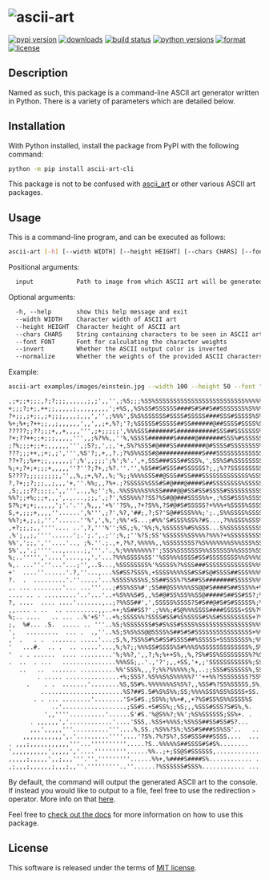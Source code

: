 # ![ascii-art](https://raw.githubusercontent.com/dawsonbooth/ascii-art/master/logo.png)

[![pypi version](https://img.shields.io/pypi/v/ascii-art-cli.svg?style=flat)](https://pypi.org/pypi/ascii-art-cli/)
[![downloads](https://pepy.tech/badge/ascii-art-cli)](https://pepy.tech/project/ascii-art-cli)
[![build status](https://github.com/dawsonbooth/ascii-art/workflows/build/badge.svg)](https://github.com/dawsonbooth/ascii-art/actions?workflow=build)
[![python versions](https://img.shields.io/pypi/pyversions/ascii-art-cli.svg?style=flat)](https://pypi.org/pypi/ascii-art-cli/)
[![format](https://img.shields.io/pypi/format/ascii-art-cli.svg?style=flat)](https://pypi.org/pypi/ascii-art-cli/)
[![license](https://img.shields.io/pypi/l/ascii-art-cli.svg?style=flat)](https://github.com/dawsonbooth/ascii-art/blob/master/LICENSE)

## Description

Named as such, this package is a command-line ASCII art generator written in Python. There is a variety of parameters which are detailed below.

## Installation

With Python installed, install the package from PyPI with the following command:

```bash
python -m pip install ascii-art-cli
```

This package is not to be confused with [ascii_art](https://pypi.org/project/ascii_art/) or other various ASCII art packages.

## Usage

This is a command-line program, and can be executed as follows:

```bash
ascii-art [-h] [--width WIDTH] [--height HEIGHT] [--chars CHARS] [--font FONT] [--invert] [--normalize] input
```

Positional arguments:

```txt
  input            Path to image from which ASCII art will be generated
```

Optional arguments:

```txt
  -h, --help       show this help message and exit
  --width WIDTH    Character width of ASCII art
  --height HEIGHT  Character height of ASCII art
  --chars CHARS    String containing characters to be seen in ASCII art
  --font FONT      Font for calculating the character weights
  --invert         Whether the ASCII output color is inverted
  --normalize      Whether the weights of the provided ASCII characters are normalized
```

Example:

```bash
ascii-art examples/images/einstein.jpg --width 100 --height 50 --font "Courier" --invert --normalize
```

```txt
,;+;;+;;;,?;?;;;,,,,,,;,;',,'',;%S;;;%SS%SSSSSSSSSSSSSSSSSSSSSSSSS%%%%%%??%%%%;'S+..    .          .
+;;;?;+;,++;;,,,,,;,,,,,,,,,';+%S,,%S%SS#SSSSSS####S#S##S##SSSSSSS%S%%%%%%%S%SS+'%'.
?+;;,;+;;,;+;;;,,,,;,,,','',;%%%',S%S%SSSSSS#SSSS#SSSSS####SSS#SSSSS%S%%S%%%%S%%%;;'.            ..
%+;%+;?++;;,,;,,,,,,',,',,;+,%?;'?;%SSSSS#SSSSS##SS######@##SSSS#SSSS%S%S%%%%%S%%'%''        .... .
?????;;??;;;+,,+,,,,''',;+;;;;;',%%%SSS#######S###########SSS##SSSSSSS%SS%%%%SSS%?',;,   .    ...
?+;??++;;+;;;,,,,,''',,;%?%%,,''%,%SSSS#######S#####@#######SSS%#SSSSSS%%%%%%SSSS%;?.'''.          .
;?%;;;+;;+;,,,,,,''',;S?;,',;,'+,S%?%SSS#@###SS########@#SSSS#SSSSSSSS%SS%%%%S%S%S?%'  .'    .
???;;;++,;+;,;',''',%S'?;,+,,?.;?%S%%SSS#@############S###SSSSSSSSSSSSSSSS%%SSSSS%+,,.. ',    .
??+?;;%++;;,,,,,,;';%',,;;;';%';%'.',+,SSS###SSS##SSS%,',SS%S#%SSSSSSSSSSS%SS%SS%%%,;,.  .'
%;+;?+;+;;;+,,,,,''?''?;?+,;%?.''.'',%SS##S#SSS##SSSSSS?;,;%??SSSSSSSSSSSSSSSSSSS%?%;'+'..'.
S????;;;;;;;;;,'',,%,;+,%?,,%;'%;;%%%%SSS##@SSS##SS###SSSSSSSSSSSSS%SSSSSS%SSSSSS%?+;,''.'.'
?,?+;;?;;;,,;,,,'+,''.%%;,,?%+.;?SSSSS%SSS#S#@###@####S##SSSSSSSS%SSSSSSSSSSSSS%%%????'',. .'..    .
,S;,;;??;;;;,',,''',.,,%;'';%,.%%SS%%%S%%SS####@@#SS#SS#SSSS#SSSSSSSSSSSSSS%SSS%%%%,;?;+.,   .
%%?;;+%;;;+,,,',.,...,;;,',;?',%SS%%%??SS?%S#@@###SSSS%%+,;%SS#SSS%SSSSSSSSSSSSSSS%%,,+?;,,.   .
S?%;+;+;,,,,,';'.'.'',%,,,'+%''?S%,,?+?S%%,?S#@#S#SSSSS?+%%%+%SSSS%SSSSSSSSSSSSSSS%%%;?;%%' .
S,+,;;;+,,,,''......',%''',;?',%?,'##;,?;S?'S@##SSS%%%;';.,S%%SSSS%SSSSS%SSSSSSSSS%S?;%;%;,S.      .
%%?;+,;,;,''.'......''%',',%,';%%'+S...;#%%'S#SSS%SS%?#S...,?%%SSS%SSS%S%SSSSSSSS%+%%?;;%%;,';
,+?;;,;,,''''.... ..',?,'''%'';%S,;%,'%%;%,%SSSSS%#S%SSS...S%SSSSSSSSSS%SSSSSSS%S%%%??%?;+;;..,.
,%';,,;,''''......';.';.',.;'';%,;''%?S;SS'%SSSSS%SS%%%?%%%?+%SSSSSSSSS%%%SSSS%%%%%?%;?%%;,++  ;
%%',';;,',''....'.., ;%.''.;.,+,?%?,%%%%%,,%SSSSSSSS?%S%%%%%%%S%%SSS%SSS%%SSSS%%%%%%%%%,%;;,;;
S%',,'.;''''...,.....;,'''.'.,%;%%%%%%%%?';SSS%SSSSSSS%%SSSSSS%%SSSS%SS%%%%S%%%%;;;%%%%%+S?'+,' '
%;..''''','....'....,.,'.'...?%%%SSSS%SS''%SS%%%SSSS#SS#SSSSSSSS%%S%%%S%%%%%%%??S%',+%%%%?%+'+.. .
%,. ...''.''...'...;'',..S...,%SSSSSSSS%'%SSSS%?%SSS###SSSSSSSSSSSSS%%%%%%%%%%;%%S;%;;%%%%%%%?,. '
+'  ....''......'.?,''...,...%S#SS?SSS%,+SSSS%%%%SS#SS#S@#SSSS##SSS%%%%%%++;%?%SS%;?;.%%SSS%%?;''..
?.  .  .........'.''.....'...%SSSS%SS%S,SS##SSS%?%S##SS########SSSSS%%%%%+;%;SSSSSS.%%%%SSS%;%%',.
,. ... ........'... ...'''...;#SS%SS%#';SS##@SS%%%%SS@@#S####S##SSS%%+%%?;,%%SSSS%%S%S.%SSSS%%S+'.
.... .. . .........'..'...'..+%S%%%S#S,,%S#@#SS%SS%%SS@#####S##SS#SS?;%%%;;%S#SSS%SS%S%;SSSS%?S%' .
?, ....  .... ....'.......,..;?%%SS##',',SSSSS%SSSS?S#S##@#S#S#SSSSS%;%%?%++%%%SS%%SS%%;S#SS,%S%;.'.
,,.... . ..  .. .........,,..++;%S##SS?'.;%%%;#S@%%%SSSS####SSSSS+SS%?%%?%;%S#%S%S%SS%%+SSSS;;S%?.
%;.. ....   .. ... ..%'+S''..+%;SSSS%%?SSSS#SS#%S%SSSS#S%S#SSSSSSSSS+?%+%%;SSS%S;SSS%S;S#SSS?+S;''.
;,  %#... .S.  ..... .. '''..%S;%SSSSSSS#S#S%SS#SSSS%SSSSSSSSSSSSSSS%%%%%%,SSS?;??%S%%%SSSSS,,%, '..
',   .........  ... .  .,''..%S;S%S%SS@@SSSS%S##S#S#SSSSSSSSSSSSSSSS+%%?%?+SSS%,%%%?%+SS%S%%,%; ' ..
,' .   . .  ....... .....'...;S,%,?SS%S#%S#SS#SSSS##%SSSSS+SSSSSSSS%;%%%%+%SS%??.'S%%%%;;SS%,'......
'   ...#.  .. .  .. .....'...,%;%?;;%%%SS#SSSS%S#%%%S%SSSSSSSSSSSSS%,S%%%;.S%?' ..;S;,%.'%,. .......
'  . . ......  .... .........'%;%%?,',,?;%;%++S%,,%,?S%#SS%SSSSSSSS%?%S%%%'        .'.  .;'.........
.  ..  . ...   ...............%%%SS;,.'.,'?';,,+SS,'+,;'SSSSSSSSSSS%;SS%+,'            . ...........
   ..   ..  ....... ..........%%'SSS%,,,?;%%?%%%%%;%,..;;SSS#SSSSSS%,SS%+'        .   . ......'....'
        . ..... ...............+%;SSS?.%S%%S%S%%%%%?''++%%?SSSSSSSS?SS%,           . ... .....'..',,
     .    . .  .......'........%S,SS#%.%%%%%%%S%S%?,,%SS#%?SS%SSSSS,S%,         .. ..... .......'',,
         .......................%S?##S.S#%S%S%%;SS;%%%%SSS%SS%SSSS+SS.              ... ....'. ''+,'
       . . ... ........'........'S+S#S.;SS%%;%%+#,,+?%S#SS%S%%SSSS%S  .       .   ...  .......',+,';
            ..'..................;SS#S.+S#SS%;;%S;,,%SSS#SSS?S#S%,%.       .   . .... ..... .,'+,,',
          ',,''''..........'......S'#S.'%@S%%?;%%';%S%SSSSSS;SS%+. .  .  .  .   .  .. . ....,,;,';,,
      . ,,,,,,','............'....'SSS,.%SS+%%%S;%S%SS##SS#SS#S?...      .. .  .... ..... ',;,,';,',
      ,,,',,,,,'''..........'''....%,SS.;%S%%?S%;%SS#S###SS%SS'..   ..   . .  . .   .   .'',++,;,;;,
    ,,,,,,,,,,,',.'.........''''....'?S%.?%?S%?,SS#SSS###SSSS....  ...   .. ..... .. ...';+%?,;,'','
. ,,,;,,,,,,,,,,,'''...''''''''''.....?S..%%%%%S##SSSS#S#S%........     .  .......   ..,,,,',;,;'''.
',,,,,,,,,,',,,,,','....'''''''''......%%..;+;SS@S#SSSSSS,.................... ...   ''',,,',;;+',..
,,,,,;,,,,,',,;,,,'''.''.'''''''''......%%+,%####S####S%............ ...........   .'',;;;'+,;';''..
,;,,,;,,,,,,;,,,;,,''.'''''''''..''......?%SSSSSS#SSS%............ ....'........  ..,,,,',,%;,'''..'
```

By default, the command will output the generated ASCII art to the console. If instead you would like to output to a file, feel free to use the redirection `>` operator. More info on that [here](https://linuxcommand.org/lc3_lts0070.php).

Feel free to [check out the docs](https://dawsonbooth.github.io/ascii-art/) for more information on how to use this package.

## License

This software is released under the terms of [MIT license](LICENSE).
